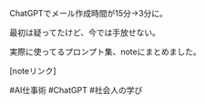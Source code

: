 
ChatGPTでメール作成時間が15分→3分に。

最初は疑ってたけど、今では手放せない。

実際に使ってるプロンプト集、noteにまとめました。

[noteリンク]

#AI仕事術 #ChatGPT #社会人の学び